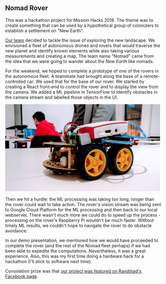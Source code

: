 ## Nomad Rover

This was a hackathon project for Mission Hacks 2018.
The theme was to create something that can be used by a hypothetical group of colonizers to
establish a settlement on "New Earth".

[Our team](https://www.facebook.com/CanadaRandstad/photos/basw.Abp4IYTQgbTVj4z-ZS730yyL22qmTNd6Ss709NIUUDmibtzaRZ1uk4-rDTvvvpJEpZLYBvIXnf08nw0r_61EbAjiNyFAf_2luc0jfdH3mlYwbJ_oKFLi5HgrDaBNAj6q_TCLfOoFyGOQ4tVItGWGRvJL.1866101276734794/1866101276734794/?type=1&theater) decided to tackle the issue of exploring the new landscape.
We envisioned a fleet of autonomous drones and rovers that would traverse the new planet and identify known elements
while also taking various measurements and creating a map.
The team name "Nomad" came from the idea that we were going to wander about the *New Earth* like nomads.

For the weekend, we hoped to complete a prototype of one of the rovers in the autonomous fleet.
A teammate had brought along the base of a remote-controlled car.
We used that for the base of our rover.
We started by creating a React front-end to control the rover and to display the view from the camera.
We added a ML pipeline in TensorFlow to identify obstacles in the camera stream and labelled those objects in the UI.

<img src="/projects/images/nomad-rover.jpg" alt="Nomad Rover" width="500"/>

Then we hit a hurdle: the ML processing was taking too long, longer than the rover could wait to take action.
The rover's vision stream was being sent to Google Cloud Platform for the ML processing and then back to our local webserver.
There wasn't much more we could do to speed up the process - processing on the rover's Raspberry Pi wouldn't be much faster.
Without timely ML results, we couldn't hope to navigate the rover to do obstacle avoidance.

In our demo presentation, we mentioned how we would have proceeded to complete the rover (and the
rest of the Nomad fleet perhaps) if we had been able to expedite the computations.
Nevertheless, it was a great experience.
Also, this was my first time doing a hardware hack for a hackathon (I'll stick to software next time).

Consolation prize was that
<a href="https://www.facebook.com/CanadaRandstad/photos/a.326551157356488/1869574276387494/?type=1&theater" target="_blank">
our project was featured on Randstad's Facebook page</a>.
